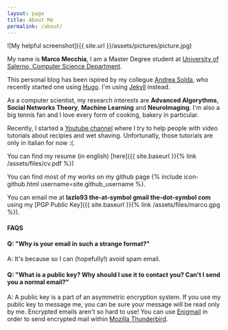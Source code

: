 ```yaml
---
layout: page
title: About Me
permalink: /about/
---
```


![My helpful screenshot]({{ site.url }}/assets/pictures/picture.jpg)

My name is **Marco Mecchia**, I am a Master Degree student at [University of Salerno, Computer Science Department](http://www.di.unisa.it/).

This personal blog has been ispired by my collegue [Andrea Solda](https://asolda.github.io/about/), who recently started one using [Hugo](https://github.com/spf13/hugo). I'm using [Jekyll](https://jekyllrb.com/) instead.

As a computer scientist, my research interests are **Advanced Algorythms**, **Social Networks Theory**, **Machine Learning** and **NeuroImaging**. I'm also a big tennis fan and I love every form of cooking, bakery in particular. 

Recently, I started a [Youtube channel](https://www.youtube.com/channel/UCcK9hLSbkKhlI1azGVPRtXQ) where I try to help people with video tutorials about recipies and wet shaving. Unfortunatly, those tutorials are only in italian for now :(.

You can find my resume (in english) [here]({{ site.baseurl }}{% link /assets/files/cv.pdf %})

You can find most of my works on my github page {% include icon-github.html username=site.github_username %}.

You can email me at **lazlo93 the-at-symbol gmail the-dot-symbol com** using my [PGP Public Key]({{ site.baseurl }}{% link /assets/files/marco.gpg %}).

#### FAQS ####

#### Q: "Why is your email in such a strange format?" ####

A: It's because so I can (hopefully!) avoid spam email.

#### Q: "What is a public key? Why should I use it to contact you? Can't I send you a normal email?" ####

A: A public key is a part of an asymmetric encryption system. If you use my public key to message me, you can be sure your message will be read only by me. Encrypted emails aren't so hard to use! You can use [Enigmail](https://www.enigmail.net/index.php/en/) in order to send encrypted mail within [Mozilla Thunderbird](https://www.mozilla.org/en-US/thunderbird/#). 



